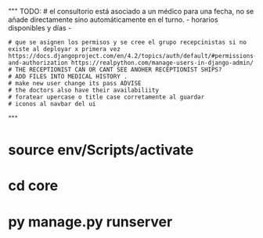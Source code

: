 
"""
    TODO:
    # el consultorio está asociado a un médico para una fecha, no se añade directamente sino automáticamente en el turno.
    - horarios disponibles y días - 



    # que se asignen los permisos y se cree el grupo recepcinistas si no existe al deployar x primera vez https://docs.djangoproject.com/en/4.2/topics/auth/default/#permissions-and-authorization https://realpython.com/manage-users-in-django-admin/
    # THE RECEPTIONIST CAN OR CANT SEE ANOHER RECEPTIONIST SHIPS?
    # ADD FILES INTO MEDICAL HISTORY . 
    # make new user change its pass ADVISE
    # the doctors also have their availabiliity
    # foratear upercase o title case corretamente al guardar
    # iconos al navbar del ui
"""

# source env/Scripts/activate
# cd core
# py manage.py runserver